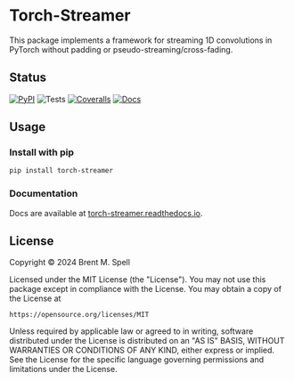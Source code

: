 # Torch-Streamer
This package implements a framework for streaming 1D convolutions in PyTorch
without padding or pseudo-streaming/cross-fading.

## Status
[![PyPI](https://badge.fury.io/py/torch-streamer.svg)](https://badge.fury.io/py/torch-streamer)
![Tests](https://github.com/brentspell/torch-streamer/actions/workflows/test.yml/badge.svg)
[![Coveralls](https://coveralls.io/repos/github/brentspell/torch-streamer/badge.svg?branch=main)](https://coveralls.io/repos/github/brentspell/torch-streamer/badge.svg?branch=main)
[![Docs](https://readthedocs.org/projects/torch-streamer/badge/?version=latest)](https://torch-streamer.readthedocs.io/en/latest/?badge=latest)

## Usage

### Install with pip
```bash
pip install torch-streamer
```

### Documentation

Docs are available at
[torch-streamer.readthedocs.io](https://torch-streamer.readthedocs.io/en/latest).

## License
Copyright © 2024 Brent M. Spell

Licensed under the MIT License (the "License"). You may not use this
package except in compliance with the License. You may obtain a copy of the
License at

    https://opensource.org/licenses/MIT

Unless required by applicable law or agreed to in writing, software
distributed under the License is distributed on an "AS IS" BASIS,
WITHOUT WARRANTIES OR CONDITIONS OF ANY KIND, either express or implied.
See the License for the specific language governing permissions and
limitations under the License.
